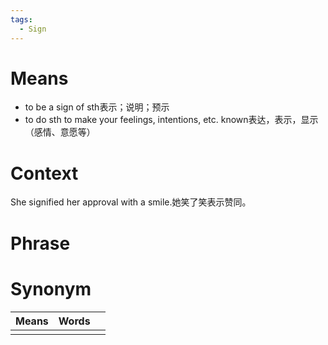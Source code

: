 ```yaml
---
tags:
  - Sign
---
```

# Means
- to be a sign of sth表示；说明；预示
- to do sth to make your feelings, intentions, etc. known表达，表示，显示（感情、意愿等）
# Context
She signified her approval with a smile.她笑了笑表示赞同。
# Phrase

# Synonym
| Means | Words |     |
| ----- | ----- | --- |
|       |       |     |
